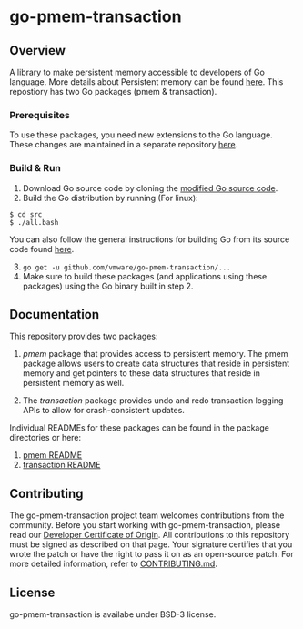 

# go-pmem-transaction

## Overview
A library to make persistent memory accessible to developers of Go language. More details about Persistent memory can be found [here](https://docs.pmem.io/). This repostiory has two Go packages (pmem & transaction).

### Prerequisites
To use these packages, you need new extensions to the Go language. These changes are maintained in a separate repository [here](
https://github.com/jerrinsg/go-pmem).

### Build & Run

1. Download Go source code by cloning the [modified Go source code](https://github.com/jerrinsg/go-pmem).
2. Build the Go distribution by running (For linux):
```
$ cd src
$ ./all.bash
```
You can also follow the general instructions for building Go from its source code found [here](https://golang.org/doc/install/source#install).

3. `go get -u github.com/vmware/go-pmem-transaction/...`
4. Make sure to build these packages (and applications using these packages) using the Go binary built in step 2.

## Documentation
This repository provides two packages: 
1. *pmem* package that provides access to persistent memory. The pmem package allows users to create data structures that reside in persistent memory and get pointers to these data structures that reside in persistent memory as well.

2. The *transaction* package provides undo and redo transaction logging APIs to allow for crash-consistent updates. 

Individual READMEs for these packages can be found in the package directories or here:
1. [pmem README](https://github.com/vmware/go-pmem-transaction/blob/master/pmem/README.md)
2. [transaction README](https://github.com/vmware/go-pmem-transaction/blob/master/transaction/README.md)

## Contributing

The go-pmem-transaction project team welcomes contributions from the community. Before you start working with go-pmem-transaction, please read our [Developer Certificate of Origin](https://cla.vmware.com/dco). All contributions to this repository must be signed as described on that page. Your signature certifies that you wrote the patch or have the right to pass it on as an open-source patch. For more detailed information, refer to [CONTRIBUTING.md](CONTRIBUTING.md).

## License
go-pmem-transaction is availabe under BSD-3 license.
